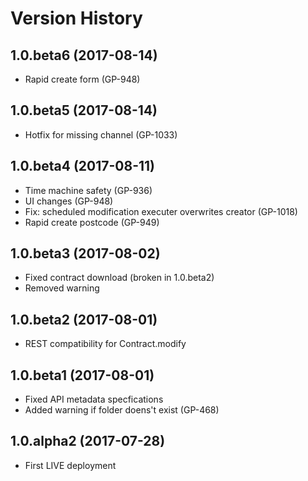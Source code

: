 # Version History

## 1.0.beta6 (2017-08-14)
* Rapid create form (GP-948)

## 1.0.beta5 (2017-08-14)
* Hotfix for missing channel (GP-1033)

## 1.0.beta4 (2017-08-11)
* Time machine safety (GP-936)
* UI changes (GP-948)
* Fix: scheduled modification executer overwrites creator (GP-1018)
* Rapid create postcode (GP-949)

## 1.0.beta3 (2017-08-02)
* Fixed contract download (broken in 1.0.beta2)
* Removed warning

## 1.0.beta2 (2017-08-01)
* REST compatibility for Contract.modify

## 1.0.beta1 (2017-08-01)
* Fixed API metadata specfications
* Added warning if folder doens't exist (GP-468)

## 1.0.alpha2 (2017-07-28)

* First LIVE deployment